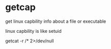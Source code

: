 # getcap

get linux capbility info about a file or executable

linux capbility is like  setuid

getcat -r /\* 2>/dev/null
